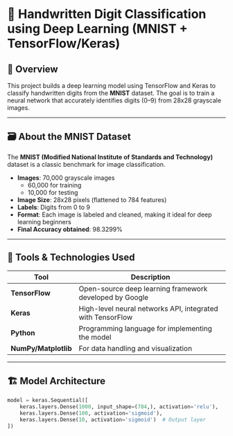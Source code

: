 # 🧠 Handwritten Digit Classification using Deep Learning (MNIST + TensorFlow/Keras)

## 📌 Overview
This project builds a deep learning model using TensorFlow and Keras to classify handwritten digits from the **MNIST** dataset. The goal is to train a neural network that accurately identifies digits (0–9) from 28x28 grayscale images.

---

## 🗃️ About the MNIST Dataset
The **MNIST (Modified National Institute of Standards and Technology)** dataset is a classic benchmark for image classification.

- **Images**: 70,000 grayscale images
  - 60,000 for training
  - 10,000 for testing
- **Image Size**: 28x28 pixels (flattened to 784 features)
- **Labels**: Digits from 0 to 9
- **Format**: Each image is labeled and cleaned, making it ideal for deep learning beginners
- **Final Accuracy obtained**: 98.3299%
---

## 🧰 Tools & Technologies Used

| Tool          | Description |
|---------------|-------------|
| **TensorFlow** | Open-source deep learning framework developed by Google |
| **Keras**      | High-level neural networks API, integrated with TensorFlow |
| **Python**     | Programming language for implementing the model |
| **NumPy/Matplotlib** | For data handling and visualization |

---

## 🏗️ Model Architecture

```python
model = keras.Sequential([
    keras.layers.Dense(1000, input_shape=(784,), activation='relu'),
    keras.layers.Dense(100, activation='sigmoid'),
    keras.layers.Dense(10, activation='sigmoid')  # Output layer
])
